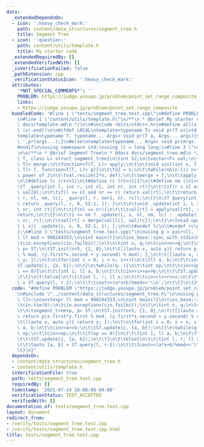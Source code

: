```yaml
---
data:
  _extendedDependsOn:
  - icon: ':heavy_check_mark:'
    path: content/data_structures/segment_tree.h
    title: Segment Tree
  - icon: ':question:'
    path: content/utils/template.h
    title: My starter code
  _extendedRequiredBy: []
  _extendedVerifiedWith: []
  _isVerificationFailed: false
  _pathExtension: cpp
  _verificationStatusIcon: ':heavy_check_mark:'
  attributes:
    '*NOT_SPECIAL_COMMENTS*': ''
    PROBLEM: https://judge.yosupo.jp/problem/point_set_range_composite
    links:
    - https://judge.yosupo.jp/problem/point_set_range_composite
  bundledCode: "#line 1 \"tests/segment_tree.test.cpp\"\n#define PROBLEM \"https://judge.yosupo.jp/problem/point_set_range_composite\"\
    \n#line 1 \"content/utils/template.h\"\n/**\n * @brief My starter code\n * @docs\
    \ docs/template.md\n */\n\n#include <bits/stdc++.h>\n#define all(x) (x).begin(),\
    \ (x).end()\n\n#ifdef LOCAL\ntemplate<typename T> void pr(T a){std::cerr<<a<<std::endl;}\n\
    template<typename T, typename... Args> void pr(T a, Args... args){std::cerr<<a<<'\
    \ ',pr(args...);}\n#else\ntemplate<typename... Args> void pr(Args... args){}\n\
    #endif\n\nusing namespace std;\nusing ll = long long;\n#line 3 \"content/data_structures/segment_tree.h\"\
    \n\n/**\n * @brief Segment Tree\n * @docs docs/segment_tree.md\n */\n\ntemplate<class\
    \ T, class L> struct segment_tree{\n\tint SZ;\n\tvector<T> val;\n\tfunction<T(T,\
    \ T)> merge;\n\tfunction<T(T, L)> apply;\n\t\n\tvoid init(int n, T def, function<T(T,\
    \ T)> f, function<T(T, L)> g){\n\t\tSZ = n;\n\t\twhile(n&(n-1)) n++; // next largest\
    \ power of 2\n\t\tval.resize(2*n, def);\n\t\tmerge = f;\n\t\tapply = g;\n\t}\n\
    \n\t#define lc (rt<<1)\n\t#define rc (rt<<1|1)\n\t#define nm ((nl+nr)/2)\n\t\n\
    \tT _query(int l, int r, int nl, int nr, int rt){\n\t\tif(r < nl or nr < l) return\
    \ val[0];\n\t\tif(l <= nl and nr <= r) return val[rt];\n\t\treturn merge(_query(l,\
    \ r, nl, nm, lc), _query(l, r, nm+1, nr, rc));\n\t}\n\tT query(int l, int r){\
    \ return _query(l, r, 0, SZ-1, 1); }\n\t\n\tvoid _update(int i, L x, int nl, int\
    \ nr, int rt){\n\t\tif(nl == nr){\n\t\t\tval[rt] = apply(val[rt], x);\n\t\t\t\
    return;\n\t\t}\n\t\ti <= nm ? _update(i, x, nl, nm, lc) : _update(i, x, nm+1,\
    \ nr, rc);\n\t\tval[rt] = merge(val[lc], val[rc]);\n\t}\n\tvoid update(int i,\
    \ L x){ _update(i, x, 0, SZ-1, 1); };\n\n\t#undef lc\n\t#undef rc\n\t#undef nm\n\
    };\n#line 3 \"tests/segment_tree.test.cpp\"\n\nusing p = pair<ll, ll>;\nconstexpr\
    \ ll mod = 998244353;\n\nint main(){\n\tios_base::sync_with_stdio(0);\n\tcin.tie(0);\n\
    \tcin.exceptions(cin.failbit);\n\t\n\tint n, q;\n\tcin>>n>>q;\n\t\n\tsegment_tree<p,\
    \ p> ST;\n\tST.init(n+5, {1, 0},\n\t\t[](auto x, auto y){ return p(x.first*y.first\
    \ % mod, (y.first*x.second + y.second) % mod); },\n\t\t[](auto x, auto y){ return\
    \ y; });\n\t\n\tfor(int i = 0; i < n; i++){\n\t\tll a, b;\n\t\tcin>>a>>b;\n\t\t\
    ST.update(i, {a, b});\n\t}\n\twhile(q--){\n\t\tint op;\n\t\tcin>>op;\n\t\tif(op\
    \ == 0){\n\t\t\tint i; ll a, b;\n\t\t\tcin>>i>>a>>b;\n\t\t\tST.update(i, {a, b});\n\
    \t\t}\n\t\telse{\n\t\t\tint l, r; ll x;\n\t\t\tcin>>l>>r>>x;\n\t\t\tauto [a, b]\
    \ = ST.query(l, r-1);\n\t\t\tcout<<(a*x+b)%mod<<'\\n';\n\t\t}\n\t}\n}\n"
  code: "#define PROBLEM \"https://judge.yosupo.jp/problem/point_set_range_composite\"\
    \n#include \"../content/data_structures/segment_tree.h\"\n\nusing p = pair<ll,\
    \ ll>;\nconstexpr ll mod = 998244353;\n\nint main(){\n\tios_base::sync_with_stdio(0);\n\
    \tcin.tie(0);\n\tcin.exceptions(cin.failbit);\n\t\n\tint n, q;\n\tcin>>n>>q;\n\
    \t\n\tsegment_tree<p, p> ST;\n\tST.init(n+5, {1, 0},\n\t\t[](auto x, auto y){\
    \ return p(x.first*y.first % mod, (y.first*x.second + y.second) % mod); },\n\t\
    \t[](auto x, auto y){ return y; });\n\t\n\tfor(int i = 0; i < n; i++){\n\t\tll\
    \ a, b;\n\t\tcin>>a>>b;\n\t\tST.update(i, {a, b});\n\t}\n\twhile(q--){\n\t\tint\
    \ op;\n\t\tcin>>op;\n\t\tif(op == 0){\n\t\t\tint i; ll a, b;\n\t\t\tcin>>i>>a>>b;\n\
    \t\t\tST.update(i, {a, b});\n\t\t}\n\t\telse{\n\t\t\tint l, r; ll x;\n\t\t\tcin>>l>>r>>x;\n\
    \t\t\tauto [a, b] = ST.query(l, r-1);\n\t\t\tcout<<(a*x+b)%mod<<'\\n';\n\t\t}\n\
    \t}\n}"
  dependsOn:
  - content/data_structures/segment_tree.h
  - content/utils/template.h
  isVerificationFile: true
  path: tests/segment_tree.test.cpp
  requiredBy: []
  timestamp: '2021-07-14 16:06:08-04:00'
  verificationStatus: TEST_ACCEPTED
  verifiedWith: []
documentation_of: tests/segment_tree.test.cpp
layout: document
redirect_from:
- /verify/tests/segment_tree.test.cpp
- /verify/tests/segment_tree.test.cpp.html
title: tests/segment_tree.test.cpp
---
```

